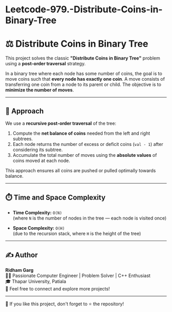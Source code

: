 # Leetcode-979.-Distribute-Coins-in-Binary-Tree
# ⚖️ Distribute Coins in Binary Tree

This project solves the classic **"Distribute Coins in Binary Tree"** problem using a **post-order traversal** strategy.

In a binary tree where each node has some number of coins, the goal is to move coins such that **every node has exactly one coin**. A move consists of transferring one coin from a node to its parent or child. The objective is to **minimize the number of moves**.

---

## 🧠 Approach

We use a **recursive post-order traversal** of the tree:

1. Compute the **net balance of coins** needed from the left and right subtrees.
2. Each node returns the number of excess or deficit coins (`val - 1`) after considering its subtree.
3. Accumulate the total number of moves using the **absolute values** of coins moved at each node.

This approach ensures all coins are pushed or pulled optimally towards balance.

---

## ⏱️ Time and Space Complexity

- **Time Complexity:** `O(N)`  
  (where `N` is the number of nodes in the tree — each node is visited once)

- **Space Complexity:** `O(H)`  
  (due to the recursion stack, where `H` is the height of the tree)

---

## ✍️ Author

**Ridham Garg**  
👨‍💻 Passionate Computer Engineer | Problem Solver | C++ Enthusiast  
🎓 Thapar University, Patiala  
📧 Feel free to connect and explore more projects!

---

🌟 If you like this project, don't forget to ⭐️ the repository!

